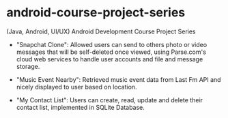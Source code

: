# android-course-project-series


(Java, Android, UI/UX) Android Development Course Project Series                                

- "Snapchat Clone": Allowed users can send to others photo or video messages that will be self-deleted once viewed, using Parse.com's cloud web services to handle user accounts and file and message storage.

- "Music Event Nearby": Retrieved music event data from Last Fm API and nicely displayed to user based on location.


- "My Contact List": Users can create, read, update and delete their contact list, implemented in SQLite Database.



